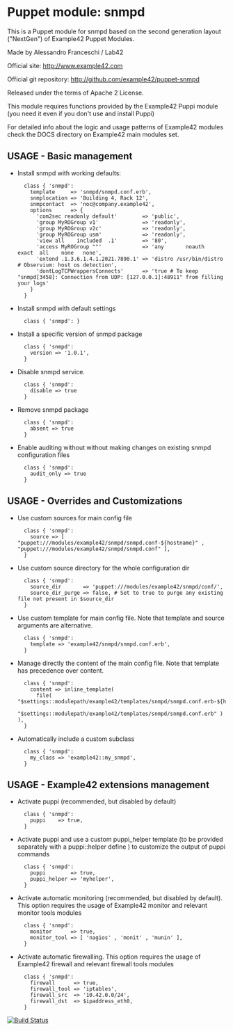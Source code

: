 # Puppet module: snmpd

This is a Puppet module for snmpd based on the second generation layout ("NextGen") of Example42 Puppet Modules.

Made by Alessandro Franceschi / Lab42

Official site: http://www.example42.com

Official git repository: http://github.com/example42/puppet-snmpd

Released under the terms of Apache 2 License.

This module requires functions provided by the Example42 Puppi module (you need it even if you don't use and install Puppi)

For detailed info about the logic and usage patterns of Example42 modules check the DOCS directory on Example42 main modules set.

## USAGE - Basic management

* Install snmpd with working defaults:

        class { 'snmpd':
          template     => 'snmpd/snmpd.conf.erb',
          snmplocation => 'Building 4, Rack 12',
          snmpcontact  => 'noc@company.example42',
          options      => {
            'com2sec readonly default'        => 'public',
            'group MyROGroup v1'              => 'readonly',
            'group MyROGroup v2c'             => 'readonly',
            'group MyROGroup usm'             => 'readonly',
            'view all    included  .1'        => '80',
            'access MyROGroup ""'             => 'any       noauth    exact  all    none   none',
            'extend .1.3.6.1.4.1.2021.7890.1' => 'distro /usr/bin/distro # Observium: host os detection',
            'dontLogTCPWrappersConnects'      => 'true # To keep "snmpd[3458]: Connection from UDP: [127.0.0.1]:48911" from filling your logs'
          }
        }

* Install snmpd with default settings

        class { 'snmpd': }

* Install a specific version of snmpd package

        class { 'snmpd':
          version => '1.0.1',
        }

* Disable snmpd service.

        class { 'snmpd':
          disable => true
        }

* Remove snmpd package

        class { 'snmpd':
          absent => true
        }

* Enable auditing without without making changes on existing snmpd configuration files

        class { 'snmpd':
          audit_only => true
        }


## USAGE - Overrides and Customizations
* Use custom sources for main config file 

        class { 'snmpd':
          source => [ "puppet:///modules/example42/snmpd/snmpd.conf-${hostname}" , "puppet:///modules/example42/snmpd/snmpd.conf" ], 
        }


* Use custom source directory for the whole configuration dir

        class { 'snmpd':
          source_dir       => 'puppet:///modules/example42/snmpd/conf/',
          source_dir_purge => false, # Set to true to purge any existing file not present in $source_dir
        }

* Use custom template for main config file. Note that template and source arguments are alternative. 

        class { 'snmpd':
          template => 'example42/snmpd/snmpd.conf.erb',
        }

* Manage directly the content of the main config file. Note that template has precedence over content.

        class { 'snmpd':
          content => inline_template(
            file( "$settings::modulepath/example42/templates/snmpd/snmpd.conf.erb-${hostname}",
                  "$settings::modulepath/example42/templates/snmpd/snmpd.conf.erb" ) ),
        }

* Automatically include a custom subclass

        class { 'snmpd':
          my_class => 'example42::my_snmpd',
        }


## USAGE - Example42 extensions management 
* Activate puppi (recommended, but disabled by default)

        class { 'snmpd':
          puppi    => true,
        }

* Activate puppi and use a custom puppi_helper template (to be provided separately with a puppi::helper define ) to customize the output of puppi commands 

        class { 'snmpd':
          puppi        => true,
          puppi_helper => 'myhelper', 
        }

* Activate automatic monitoring (recommended, but disabled by default). This option requires the usage of Example42 monitor and relevant monitor tools modules

        class { 'snmpd':
          monitor      => true,
          monitor_tool => [ 'nagios' , 'monit' , 'munin' ],
        }

* Activate automatic firewalling. This option requires the usage of Example42 firewall and relevant firewall tools modules

        class { 'snmpd':       
          firewall      => true,
          firewall_tool => 'iptables',
          firewall_src  => '10.42.0.0/24',
          firewall_dst  => $ipaddress_eth0,
        }


[![Build Status](https://travis-ci.org/example42/puppet-snmpd.png?branch=master)](https://travis-ci.org/example42/puppet-snmpd)
